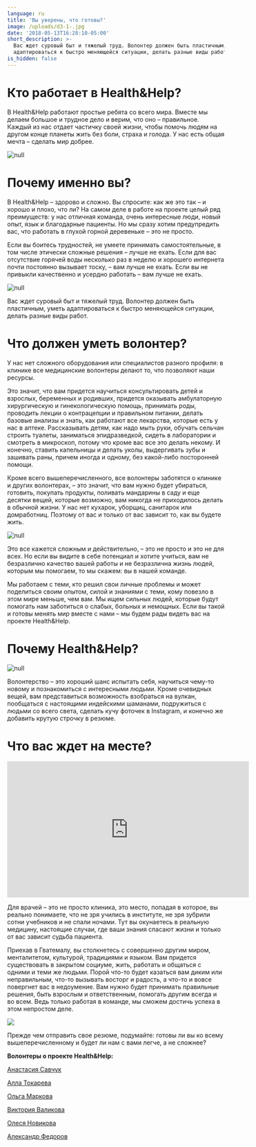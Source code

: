 ```yaml
---
language: ru
title: 'Вы уверены, что готовы?'
image: /uploads/d3-1-.jpg
date: '2018-05-13T16:28:10-05:00'
short_description: >-
  Вас ждет суровый быт и тяжелый труд. Волонтер должен быть пластичным, уметь
  адаптироваться к быстро меняющейся ситуации, делать разные виды работ.
is_hidden: false
---
```

# Кто работает в Health&Help?

В Health&Help работают простые ребята со всего мира. Вместе мы делаем большое и трудное дело и верим, что оно – правильное. Каждый из нас отдает частичку своей жизни, чтобы помочь людям на другом конце планеты жить без боли, страха и голода. У нас есть общая мечта – сделать мир добрее.

![null](/uploads/r96.jpg)

# Почему именно вы?

В Health&Help – здорово и сложно. Вы спросите: как же это так – и хорошо и плохо, что ли? На самом деле в работе на проекте целый ряд преимуществ: у нас отличная команда, очень интересные люди, новый опыт, язык и благодарные пациенты. Но мы сразу хотим предупредить вас, что работать в глухой горной деревеньке – это не просто.

Если вы боитесь трудностей, не умеете принимать самостоятельные, в том числе этически сложные решения – лучше не ехать. Если для вас отсутствие горячей воды несколько раз в неделю и хорошего интернета почти постоянно вызывает тоску, – вам лучше не ехать. Если вы не привыкли качественно и усердно работать – вам лучше не ехать.

![null](/uploads/d3-1-.jpg)

Вас ждет суровый быт и тяжелый труд. Волонтер должен быть пластичным, уметь адаптироваться к быстро меняющейся ситуации, делать разные виды работ.

# Что должен уметь волонтер?

У нас нет сложного оборудования или специалистов разного профиля: в клинике все медицинские волонтеры делают то, что позволяют наши ресурсы.

Это значит, что вам придется научиться консультировать детей и взрослых, беременных и родивших, придется оказывать амбулаторную хирургическую и гинекологическую помощь, принимать роды, проводить лекции о контрацепции и правильном питании, делать базовые анализы и знать, как работают все лекарства, которые есть у нас в аптеке. Рассказывать детям, как надо мыть руки, обучать сельчан строить туалеты, заниматься эпидразведкой, сидеть в лаборатории и смотреть в микроскоп, потому что кроме вас все это делать некому. И конечно, ставить капельницы и делать уколы, выдергивать зубы и зашивать раны, причем иногда и одному, без какой-либо посторонней помощи.

Кроме всего вышеперечисленного, все волонтеры заботятся о клинике и других волонтерах, – это значит, что вам нужно будет убираться, готовить, покупать продукты, поливать мандарины в саду и еще десятки вещей, которые возможно, вам никогда не приходилось делать в обычной жизни. У нас нет кухарок, уборщиц, санитарок или домработниц. Поэтому от вас и только от вас зависит то, как вы будете жить.

![null](/uploads/l35a0887-fb.jpg)

Это все кажется сложным и действительно, – это не просто и это не для всех. Но если вы видите в себе потенциал и хотите учиться, вам не безразлично качество вашей работы и не безразлична жизнь людей, которым мы помогаем, то мы скажем: вы в нашей команде.

Мы работаем с теми, кто решил свои личные проблемы и может поделиться своим опытом, силой и знаниями с теми, кому повезло в этом мире меньше, чем вам. Мы ищем сильных людей, которые будут помогать нам заботиться о слабых, больных и немощных. Если вы такой и готовы менять мир вместе с нами – мы будем рады видеть вас на проекте Health&Help.

# Почему Health&Help?

![null](/uploads/0q4a4622.jpg)

Волонтерство – это хороший шанс испытать себя, научиться чему-то новому и познакомиться с интересными людьми. Кроме очевидных вещей, вам представиться возможность взобраться на вулкан, пообщаться с настоящими индейскими шаманами, подружиться с людьми со всего света, сделать кучу фоточек в Instagram, и конечно же добавить крутую строчку в резюме.

# Что вас ждет на месте?

<iframe width="560" height="315" src="https://www.youtube.com/embed/WKBBNOSFsbE" frameborder="0" allow="autoplay; encrypted-media" allowfullscreen></iframe>

Для врачей – это не просто клиника, это место, попадая в которое, вы реально понимаете, что не зря учились в институте, не зря зубрили сотни учебников и не спали ночами. Тут вы окунаетесь в реальную медицину, настоящие случаи, где ваши знания спасают жизни и только от вас зависит судьба пациента.

Приехав в Гватемалу, вы столкнетесь с совершенно другим миром, менталитетом, культурой, традициями и языком. Вам придется существовать в закрытом социуме, жить, работать и общаться с одними и теми же людьми. Порой что-то будет казаться вам диким или неправильным, что-то вызывать восторг и радость, а что-то и вовсе повергнет вас в недоумение. Вам нужно будет принимать правильные решения, быть взрослым и ответственным, помогать другим всегда и во всем. Ведь только работая в команде, мы сможем достичь успеха в этом непростом деле.

![](/uploads/plo_6989.jpg)

Прежде чем отправить свое резюме, подумайте: готовы ли вы ко всему вышеперечисленному и будет ли нам с вами легче, а не сложнее?

**Волонтеры о проекте Health&Help:**

[Анастасия Савчук](https://vk.com/vik.valikova?w=wall2715332_4194)

[Алла Токарева](https://www.facebook.com/profile.php?id=100010559264581&sk=photos&collection_token=100010559264581%3A2305272732%3A69&set=a.294129357615704.1073741828.100010559264581&type=3)

[Ольга Маркова](https://vk.com/vik.valikova?w=wall2715332_3152)

[Виктория Валикова](https://vk.com/vik.valikova?w=wall2715332_3555)

[Олеся Новикова](https://vk.com/oblachnaia?w=wall154350359_3232%2Fall)

[Александр Федоров](https://vk.com/san4es?w=wall730151_6137%2Fall)
